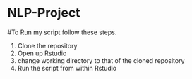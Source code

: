 # NLP-Project

#To Run my script follow these steps.

1. Clone the repository
2. Open up Rstudio
3. change working directory to that of the cloned repository
4. Run the script from within Rstudio
